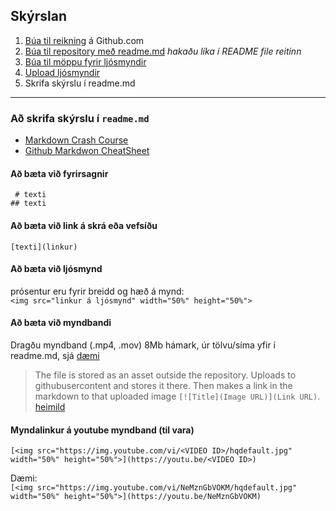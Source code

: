 
## Skýrslan
1. [Búa til reikning](https://youtu.be/ovCRBERA1NQ) á Github.com
1. [Búa til repository með readme.md](https://www.youtube.com/watch?v=HhfPWwz8lVA&ab_channel=RichMcCue)  _hakaðu líka í README file reitinn_
1. [Búa til möppu fyrir ljósmyndir](https://www.youtube.com/watch?v=FvCsnUgAdWA&ab_channel=RichMcCue)
1. [Upload ljósmyndir](https://www.youtube.com/watch?v=ATVm6ACERu8&ab_channel=RichMcCue) 
1. Skrifa skýrslu í readme.md

<!--
> [að búa til Github profile](https://www.youtube.com/watch?v=l6dOkZx0rlE&ab_channel=GhostTogether)
-->

---

### Að skrifa skýrslu í `readme.md` 
- [Markdown Crash Course](https://www.youtube.com/watch?v=HUBNt18RFbo&ab_channel=TraversyMedia)
- [Github Markdwon CheatSheet](https://github.com/adam-p/markdown-here/wiki/Markdown-Cheatsheet)


#### Að bæta við fyrirsagnir  
` # texti` <br>
`## texti`

#### Að bæta við link á skrá eða vefsíðu 
`[texti](linkur)`

#### Að bæta við ljósmynd
prósentur eru fyrir breidd og hæð á mynd: <br>`<img src="linkur á ljósmynd" width="50%" height="50%">`

<!--
- með pixla fyrir breidd og hæð: <br> `<img src="linkur á ljósmynd" width="500" height="500">`
- markdown, ekki hægt að breyta breidd og hæð: <br> `![myndaheiti](linkur á ljósmynd)`
-->

#### Að bæta við myndbandi
Dragðu myndband (.mp4, .mov) 8Mb hámark, úr tölvu/síma yfir í readme.md, sjá [dæmi](https://i.stack.imgur.com/vxyiV.gif) 

>  The file is stored as an asset outside the repository. Uploads to githubusercontent and stores it there. Then makes a link in the markdown to that uploaded image `[![Title](Image URL)](Link URL)`. [heimild](https://stackoverflow.com/questions/4279611/how-to-embed-a-video-into-github-readme-md/4279746#4279746) 

<!-- 
`[![Myndband](https://user-images.githubusercontent.com/117899282/222217311-3d43812d-6750-4b7e-945e-cce67de61149.mp4)](https://user-images.githubusercontent.com/117899282/222217311-3d43812d-6750-4b7e-945e-cce67de61149.mp4)`
-->

#### Myndalinkur á youtube myndband (til vara)
<!-- https://orbitingweb.com/blog/view-youtube-thumbnail-image/ -->

`[<img src="https://img.youtube.com/vi/<VIDEO ID>/hqdefault.jpg" width="50%" height="50%">](https://youtu.be/<VIDEO ID>)`

Dæmi: <br>
`[<img src="https://img.youtube.com/vi/NeMznGbVOKM/hqdefault.jpg" width="50%" height="50%">](https://youtu.be/NeMznGbVOKM)`



